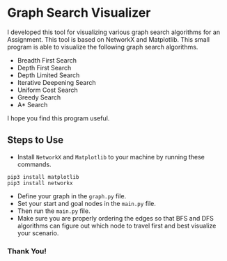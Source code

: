 # Graph Search Visualizer

I developed this tool for visualizing various graph search algorithms for an Assignment. This tool is based on NetworkX and Matplotlib. This small program is able to visualize the following graph search algorithms.

- Breadth First Search
- Depth First Search
- Depth Limited Search
- Iterative Deepening Search
- Uniform Cost Search
- Greedy Search
- A\* Search

I hope you find this program useful.

## Steps to Use

- Install `NetworkX` and `Matplotlib` to your machine by running these commands.

```coq
pip3 install matplotlib
pip3 install networkx
```

- Define your graph in the `graph.py` file.
- Set your start and goal nodes in the `main.py` file.
- Then run the `main.py` file.
- Make sure you are properly ordering the edges so that BFS and DFS algorithms can figure out which node to travel first and best visualize your scenario.

### Thank You!
